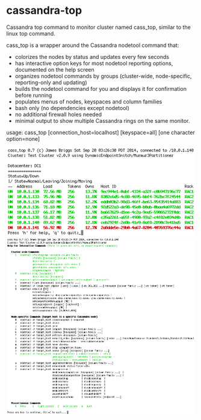 cassandra-top
=============

Cassandra top command to monitor cluster named cass_top, similar to the linux top command.

cass_top is a wrapper around the Cassandra nodetool command that:

- colorizes the nodes by status and updates every few seconds
- has interactive option keys for most nodetool reporting options, documented on the help screen
- organizes nodetool commands by groups (cluster-wide, node-specific, reporting-only and updating)
- builds the nodetool command for you and displays it for confirmation before running
- populates menus of nodes, keyspaces and column families
- bash only (no dependencies except nodetool)
- no additional firewall holes needed
- minimal output to show multiple Cassandra rings on the same monitor.

usage: cass_top [connection_host=localhost] [keyspace=all] [one character option=none]

![cass_top screenshot](cass_top.png?raw=true "cass_top screenshot")
![cass_top_help screenshot](cass_top_help.png?raw=true "cass_top_help screenshot")

